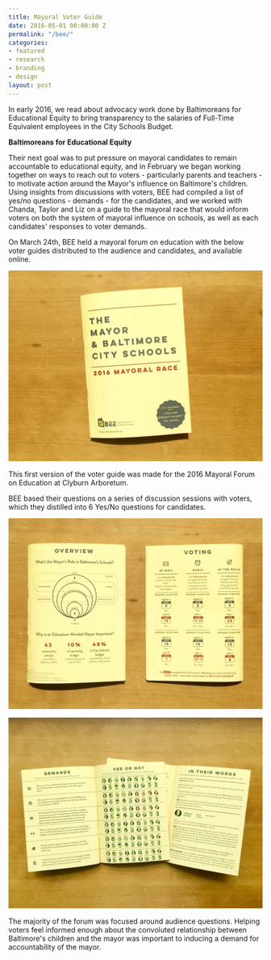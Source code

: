 ```yaml
---
title: Mayoral Voter Guide
date: 2016-05-01 00:00:00 Z
permalink: "/bee/"
categories:
- featured
- research
- branding
- design
layout: post
---
```


In early 2016, we read about advocacy work done by Baltimoreans for Educational Equity to bring transparency to the salaries of Full-Time Equivalent employees in the City Schools Budget.

__Baltimoreans for Educational Equity__

Their next goal was to put pressure on mayoral candidates to remain accountable to educational equity, and in February we began working together on ways to reach out to voters - particularly parents and teachers - to motivate action around the Mayor's influence on Baltimore's children. Using insights from discussions with voters, BEE had compiled a list of yes/no questions - demands - for the candidates, and we worked with Chanda, Taylor and Liz on a guide to the mayoral race that would inform voters on both the system of mayoral influence on schools, as well as each candidates' responses to voter demands.

On March 24th, BEE held a mayoral forum on education with the below voter guides distributed to the audience and candidates, and available online.

![BEE 1](/img/bee_1.jpeg)

This first version of the voter guide was made for the 2016 Mayoral Forum on Education at Clyburn Arboretum.

BEE based their questions on a series of discussion sessions with voters, which they distilled into 6 Yes/No questions for candidates.

![BEE 2](/img/bee_2.jpeg)

![BEE 3](/img/bee_3.jpeg)

The majority of the forum was focused around audience questions. Helping voters feel informed enough  about the convoluted relationship between Baltimore's children and the mayor was important to inducing a demand for accountability of the mayor.
